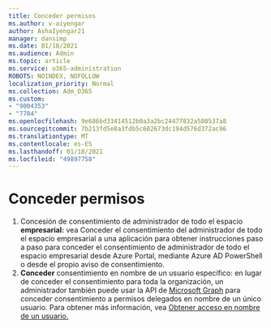```yaml
---
title: Conceder permisos
ms.author: v-aiyengar
author: AshaIyengar21
manager: dansimp
ms.date: 01/18/2021
ms.audience: Admin
ms.topic: article
ms.service: o365-administration
ROBOTS: NOINDEX, NOFOLLOW
localization_priority: Normal
ms.collection: Adm_O365
ms.custom:
- "9004353"
- "7784"
ms.openlocfilehash: 9e686bd33414512b0a3a2bc24477832a508537a8
ms.sourcegitcommit: 7b213fd5e8a3fdb5c602673dc194d576d372ac96
ms.translationtype: MT
ms.contentlocale: es-ES
ms.lasthandoff: 01/18/2021
ms.locfileid: "49897758"
---
```

# <a name="grant-permissions"></a>Conceder permisos

1. Concesión de consentimiento de [](https://docs.microsoft.com/azure/active-directory/manage-apps/grant-admin-consent) administrador de todo el espacio **empresarial:** vea Conceder el consentimiento del administrador de todo el espacio empresarial a una aplicación para obtener instrucciones paso a paso para conceder el consentimiento de administrador de todo el espacio empresarial desde Azure Portal, mediante Azure AD PowerShell o desde el propio aviso de consentimiento.
1. **Conceder** consentimiento en nombre de un usuario específico: en lugar de conceder el consentimiento para toda la organización, un administrador también puede usar la API de [Microsoft Graph](https://docs.microsoft.com/graph/use-the-api) para conceder consentimiento a permisos delegados en nombre de un único usuario. Para obtener más información, vea [Obtener acceso en nombre de un usuario.](https://docs.microsoft.com/graph/auth-v2-user)